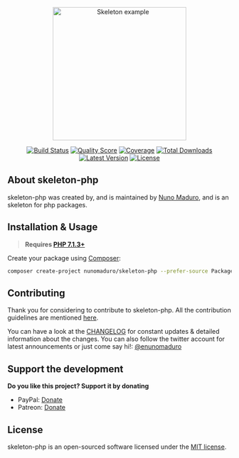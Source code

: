 <p align="center">
    <img src="https://raw.githubusercontent.com/nunomaduro/skeleton-php/master/docs/example.png" alt="Skeleton example" height="300">
</p>

<p align="center">
  <a href="https://travis-ci.org/nunomaduro/skeleton-php"><img src="https://img.shields.io/travis/nunomaduro/skeleton-php/master.svg" alt="Build Status"></img></a>
  <a href="https://scrutinizer-ci.com/g/nunomaduro/skeleton-php"><img src="https://img.shields.io/scrutinizer/g/nunomaduro/skeleton-php.svg" alt="Quality Score"></img></a>
  <a href="https://scrutinizer-ci.com/g/nunomaduro/skeleton-php"><img src="https://img.shields.io/scrutinizer/coverage/g/nunomaduro/skeleton-php.svg" alt="Coverage"></img></a>
  <a href="https://packagist.org/packages/nunomaduro/skeleton-php"><img src="https://poser.pugx.org/nunomaduro/skeleton-php/d/total.svg" alt="Total Downloads"></a>
  <a href="https://packagist.org/packages/nunomaduro/skeleton-php"><img src="https://poser.pugx.org/nunomaduro/skeleton-php/v/stable.svg" alt="Latest Version"></a>
  <a href="https://packagist.org/packages/nunomaduro/skeleton-php"><img src="https://poser.pugx.org/nunomaduro/skeleton-php/license.svg" alt="License"></a>
</p>

## About skeleton-php

skeleton-php was created by, and is maintained by [Nuno Maduro](https://github.com/nunomaduro), and is an skeleton for php packages.

## Installation & Usage

> **Requires [PHP 7.1.3+](https://php.net/releases/)**

Create your package using [Composer](https://getcomposer.org):

```bash
composer create-project nunomaduro/skeleton-php --prefer-source PackageName
```

## Contributing

Thank you for considering to contribute to skeleton-php. All the contribution guidelines are mentioned [here](CONTRIBUTING.md).

You can have a look at the [CHANGELOG](CHANGELOG.md) for constant updates & detailed information about the changes. You can also follow the twitter account for latest announcements or just come say hi!: [@enunomaduro](https://twitter.com/enunomaduro)

## Support the development
**Do you like this project? Support it by donating**

- PayPal: [Donate](https://www.paypal.com/cgi-bin/webscr?cmd=_s-xclick&hosted_button_id=66BYDWAT92N6L)
- Patreon: [Donate](https://www.patreon.com/nunomaduro)

## License

skeleton-php is an open-sourced software licensed under the [MIT license](LICENSE.md).
